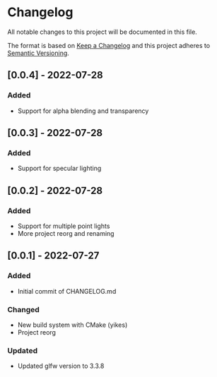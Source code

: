# Changelog
All notable changes to this project will be documented in this file.

The format is based on [Keep a Changelog](http://keepachangelog.com/en/1.0.0/)
and this project adheres to [Semantic Versioning](http://semver.org/spec/v2.0.0.html).

## [0.0.4] - 2022-07-28

### Added
* Support for alpha blending and transparency

## [0.0.3] - 2022-07-28

### Added
* Support for specular lighting

## [0.0.2] - 2022-07-28

### Added
* Support for multiple point lights
* More project reorg and renaming

## [0.0.1] - 2022-07-27

### Added
* Initial commit of CHANGELOG.md

### Changed
* New build system with CMake (yikes)
* Project reorg

### Updated
* Updated glfw version to 3.3.8